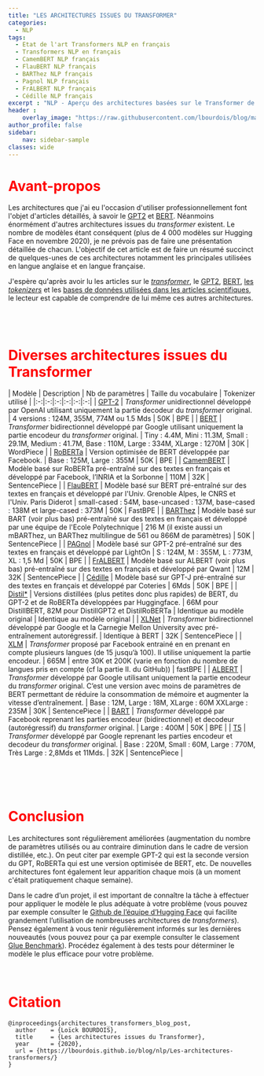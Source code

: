 ```yaml
---
title: "LES ARCHITECTURES ISSUES DU TRANSFORMER"
categories:
  - NLP
tags:
  - Etat de l'art Transformers NLP en français
  - Transformers NLP en français
  - CamemBERT NLP français
  - FlauBERT NLP français
  - BARThez NLP français
  - Pagnol NLP français
  - FrALBERT NLP français
  - Cédille NLP français
excerpt : "NLP - Aperçu des architectures basées sur le Transformer de Vaswani et al."
header :
    overlay_image: "https://raw.githubusercontent.com/lbourdois/blog/master/assets/images/NLP_radom_blog.png"
author_profile: false
sidebar:
    nav: sidebar-sample
classes: wide
---
```


# <span style="color: #FF0000"> **Avant-propos** </span>
Les architectures que j'ai eu l'occasion d'utiliser professionnellement font l'objet d'articles détaillés, à savoir le [GPT2](https://lbourdois.github.io/blog/nlp/GPT2/) et [BERT](https://lbourdois.github.io/blog/nlp/BERT/).
Néanmoins énormément d'autres architectures issues du *transformer* existent. Le nombre de modèles étant conséquent (plus de 4 000 modèles sur Hugging Face en novembre 2020), je ne prévois pas de faire une présentation détaillée de chacun.
L'objectif de cet article est de faire un résumé succinct de quelques-unes de ces architectures notamment les principales utilisées en langue anglaise et en langue française.<br>


J'espère qu'après avoir lu les articles sur le [*transformer*](https://lbourdois.github.io/blog/nlp/Transformer/), le [GPT2](https://lbourdois.github.io/blog/nlp/GPT2/), [BERT](https://lbourdois.github.io/blog/nlp/BERT/), [les *tokenizers*](https://lbourdois.github.io/blog/nlp/Les-tokenizers/) et les [bases de données utilisées dans les articles scientifiques](https://lbourdois.github.io/blog/nlp/Taches-et-jeux-de-donnees-en-NLP/), le lecteur est capable de comprendre de lui même ces autres architectures.<br>
<br><br><br>



# <span style="color: #FF0000"> **Diverses architectures issues du Transformer** </span>

| Modèle  | Description | Nb de paramètres  | Taille du vocabulaire  | Tokenizer utilisé  | 
|:-:|:-:|:-:|:-:|:-:|:-:|
| [GPT-2](https://openai.com/blog/better-language-models/) | *Transformer* unidirectionnel développé par OpenAI utilisant uniquement la partie decodeur du *transformer* original. | 4 versions : 124M, 355M, 774M ou 1.5 Mds  | 50K  | BPE  |
| [BERT](https://github.com/google-research/bert) | *Transformer* bidirectionnel développé par Google utilisant uniquement la partie encodeur du *transformer* original.   | Tiny : 4.4M, Mini : 11.3M, Small : 29.1M, Medium : 41.7M, Base : 110M, Large : 334M, XLarge : 1270M  | 30K  | WordPiece   |
| [RoBERTa](https://github.com/pytorch/fairseq/tree/master/examples/roberta)  | Version optimisée de BERT développée par Facebook.   | Base : 125M, Large : 355M  | 50K | BPE |
| [CamemBERT](https://camembert-model.fr/)   | Modèle basé sur RoBERTa pré-entraîné sur des textes en français et développé par Facebook, l’INRIA et la Sorbonne | 110M   | 32K  | SentencePiece  |
| [FlauBERT](https://github.com/getalp/Flaubert)  | Modèle basé sur BERT pré-entraîné sur des textes en français et développé par l'Univ. Grenoble Alpes, le CNRS et l'Univ. Paris Diderot | small-cased : 54M, base-uncased : 137M, base-cased : 138M et large-cased : 373M   | 50K  | FastBPE  |
| [BARThez](https://arxiv.org/abs/2010.12321v1)  | Modèle basé sur BART (voir plus bas) pré-entraîné sur des textes en français et développé par une équipe de l'Ecole Polytechnique   | 216 M (il existe aussi un mBARThez, un BARThez multilingue de 561 ou 866M de paramètres) | 50K  | SentencePiece  |
| [PAGnol](https://arxiv.org/abs/2110.08554v1)  | Modèle basé sur GPT-2 pré-entraîné sur des textes en français et développé par LightOn  | S : 124M, M : 355M, L : 773M, XL : 1,5 Md | 50K  | BPE  |
| [FrALBERT](https://hal.archives-ouvertes.fr/hal-03336060)  | Modèle basé sur ALBERT (voir plus bas) pré-entraîné sur des textes en français et développé par Qwant | 12M | 32K  | SentencePiece  |
| [Cédille](https://cedille.ai/)  | Modèle basé sur GPT-J pré-entraîné sur des textes en français et développé par Coteries   | 6Mds | 50K  | BPE  |
| [Distil*](https://github.com/huggingface/transformers/tree/master/examples/distillation)   | Versions distillées (plus petites donc plus rapides) de BERT, du GPT-2 et de RoBERTa développées par Huggingface.   | 66M pour DistillBERT, 82M pour DistillGPT2 et DistilRoBERTa  | Identique au modèle original   | Identique au modèle original  |
| [XLNet](https://github.com/zihangdai/xlnet/)  | *Transformer* bidirectionnel développé par Google et la Carnegie Mellon University avec pré-entraînement autorégressif.    | Identique à BERT  | 32K  | SentencePiece  |
| [XLM](https://github.com/facebookresearch/XLM/)  | *Transformer* proposé par Facebook entrainé en en prenant en compte plusieurs langues (de 15 jusqu’à 100). Il utilise uniquement la partie encodeur.   | 665M  | entre 30K et 200K (varie en fonction du nombre de langues pris en compte (cf la partie II. du GitHub))  | fastBPE   | 
| [ALBERT](https://github.com/google-research/google-research/tree/master/albert)   | *Transformer* développé par Google utilisant uniquement la partie encodeur du *transformer* original. C’est une version avec moins de paramètres de BERT permettant de réduire la consommation de mémoire et augmenter la vitesse d’entraînement.   | Base : 12M, Large : 18M, XLarge : 60M XXLarge : 235M  | 30K | SentencePiece    |
| [BART](https://github.com/pytorch/fairseq/tree/master/examples/bart)   | *Transformer* développé par Facebook reprenant les parties encodeur (bidirectionnel) et decodeur (autorégressif) du *transformer* original.   | Large : 400M  | 50K  | BPE  | 
| [T5](https://github.com/google-research/text-to-text-transfer-transformer)  | *Transformer* développé par Google reprenant les parties encodeur et decodeur du *transformer* original.  | Base : 220M, Small : 60M, Large : 770M, Très Large : 2,8Mds et 11Mds.  | 32K  | SentencePiece  | 

<br><br><br>



# <span style="color: #FF0000"> **Conclusion** </span>
Les architectures sont régulièrement améliorées (augmentation du nombre de paramètres utilisés ou au contraire diminution dans le cadre de version distillée, etc.). On peut citer par exemple GPT-2 qui est la seconde version du GPT, RoBERTa qui est une version optimisée de BERT, etc. 
De nouvelles architectures font également leur apparition chaque mois (à un moment c'était pratiquement chaque semaine).

Dans le cadre d’un projet, il est important de connaître la tâche à effectuer pour appliquer le modèle le plus adéquate à votre problème (vous pouvez par exemple consulter le [Github de l’équipe d’Hugging Face](https://github.com/huggingface/transformers) qui facilite grandement l’utilisation de nombreuses architectures de *transformers*).
Pensez également à vous tenir régulièrement informés sur les dernières nouveautés (vous pouvez pour ça par exemple consulter le classement [Glue Benchmark](https://gluebenchmark.com/leaderboard)). Procédez également à des tests pour déterminer le modèle le plus efficace pour votre problème.
<br><br><br>



# <span style="color: #FF0000"> **Citation** <span>
```
@inproceedings{architectures_transformers_blog_post,  
  author    = {Loïck BOURDOIS},  
  title     = {Les architectures issues du Transformer},  
  year      = {2020},  
  url = {https://lbourdois.github.io/blog/nlp/Les-architectures-transformers/}  
}
```
